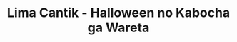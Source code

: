 ---
layout: videojs
title: Lima Cantik - Halloween no Kabocha ga Wareta
category: mv
description: >+
    From the album Hashiridasu Shunkan

    Release Date: June 20, 2018

    Translation by @sasori39883522
id: AAhf5x4sbMyr
lang: en
subtitles: けやき坂４６ー Halloween no Kabocha ga Wareta - Hiragana Oshi.en.vtt
video_url: https://youtu.be/_B__DvBCXJQ
thumbnail: https://pbs.twimg.com/media/GWm4MnfX0AAVgvU?format=jpg
hinatrivia: https://x.com/hinatacampaign/status/1850041425498407318
upload_date: 2018-10-29
lyrics: >+
    A friend of mine said

    They saw you with another guy

    You looked pretty close,

    Chatting so animatedly

    So I told them,

    "Things like that happen."

    He's probably your 
    best friend's boyfriend

    I wasn't really bothered by it


    Come to think about it, 
    come to think about it, I remember

    That weekend, that weekend, 
    you said you had a dentist appointment

    Isn't that strange? Isn't that strange? 
    Who were you with?

    "Are you cheating on me?"

    I only asked jokingly,


    But you

    threw a Halloween pumpkin at me!

    You got seriously mad at me

    Even slightly doubting you is awful

    The pumpkin is smashed against the wall

    Shattered, like our love

    I didn't think you'd get that angry...

    Sorry, but what about our Halloween plans?
---
